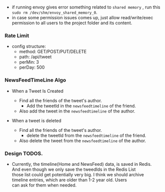 - if running envoy gives error something related to `shared memory` , run this `sudo rm /dev/shm/envoy_shared_memory_0`.
- in case some permission issues comes up, just allow read/write/exec permission to all users to the project folder and its content.

### Rate Limit

- config structure:
  - method: GET/POST/PUT/DELETE
  - path: /api/tweet
  - perMin: 3
  - perDay: 500

### NewsFeedTimeLine Algo

- When a Tweet Is Created

  - Find all the friends of the tweet's author.
    - Add the tweetId in the `newsfeedtimeline` of the friend.
  - Also add the tweet in the `newsfeedtimeline` of the author.

- When a tweet is deleted
  - Find all the friends of the tweet's author.
    - delete the tweetId from the `newsfeedtimeline` of the friend.
  - Also delete the tweet from the `newsfeedtimeline` of the author.

### Design TODOS.

- Currently, the timeline(Home and NewsFeed) data, is saved in Redis. And even though we only save the tweedIds in the Redis List  
  those list could get potentially very big. I think we should archive timeline entries, which are older than 1-2 year old. Users  
  can ask for them when needed.
